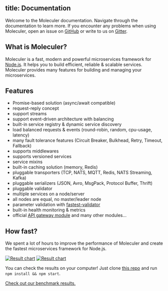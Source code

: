 title: Documentation
---
Welcome to the Moleculer documentation. Navigate through the documentation to learn more. If you encounter any problems when using Moleculer, open an issue on [GitHub](https://github.com/moleculerjs/moleculer/issues) or write to us on [Gitter](https://gitter.im/moleculerjs/moleculer).

## What is Moleculer?

Moleculer is a fast, modern and powerful microservices framework for [Node.js](https://nodejs.org/en/). It helps you to build efficient, reliable & scalable services. Moleculer provides many features for building and managing your microservices.

## Features

- Promise-based solution (async/await compatible)
- request-reply concept
- support streams
- support event-driven architecture with balancing
- built-in service registry & dynamic service discovery
- load balanced requests & events (round-robin, random, cpu-usage, latency)
- many fault tolerance features (Circuit Breaker, Bulkhead, Retry, Timeout, Fallback)
- supports middlewares
- supports versioned services
- service mixins
- built-in caching solution (memory, Redis)
- pluggable transporters (TCP, NATS, MQTT, Redis, NATS Streaming, Kafka)
- pluggable serializers (JSON, Avro, MsgPack, Protocol Buffer, Thrift)
- pluggable validator
- multiple services on a node/server
- all nodes are equal, no master/leader node
- parameter validation with [fastest-validator](https://github.com/icebob/fastest-validator)
- built-in health monitoring & metrics
- official [API gateway module](https://github.com/moleculerjs/moleculer-web) and many other modules...

## How fast?

We spent a lot of hours to improve the performance of Moleculer and create the fastest microservices framework for Node.js.

[![Result chart](https://cloud.highcharts.com/images/utideti/6/600.png)](http://cloud.highcharts.com/show/utideti)
[![Result chart](https://cloud.highcharts.com/images/abyfite/1/600.png)](http://cloud.highcharts.com/show/abyfite)

You can check the results on your computer! Just clone [this repo](https://github.com/icebob/microservices-benchmark) and run `npm install && npm start`.

[Check out our benchmark results.](benchmark.html)
